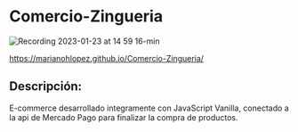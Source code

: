 # Comercio-Zingueria

![Recording 2023-01-23 at 14 59 16-min](https://user-images.githubusercontent.com/105325211/214116649-ced5d333-d796-4950-9096-a2f2d4bc63d5.gif)

https://marianohlopez.github.io/Comercio-Zingueria/

## Descripción:

E-commerce desarrollado integramente con JavaScript Vanilla, conectado a la api de Mercado Pago para finalizar la compra de productos.
